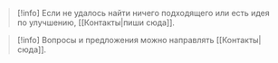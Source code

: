
> [!info]
> Если не удалось найти ничего подходящего или есть идея по улучшению, [[Контакты|пиши сюда]].

> [!info]
> Вопросы и предложения можно направлять [[Контакты|сюда]].
